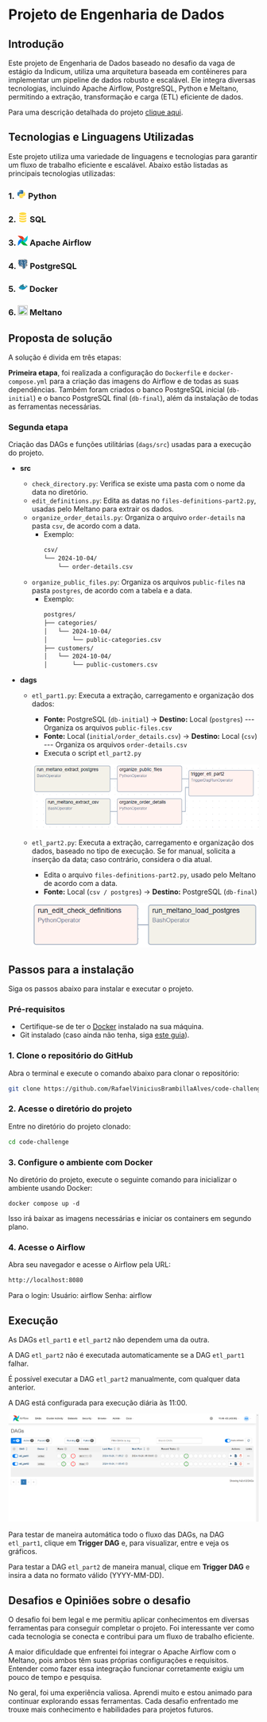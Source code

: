 # Projeto de Engenharia de Dados

## Introdução

Este projeto de Engenharia de Dados baseado no desafio da vaga de estágio da Indicum, utiliza uma arquitetura baseada em contêineres para implementar um pipeline de dados robusto e escalável. Ele integra diversas tecnologias, incluindo Apache Airflow, PostgreSQL, Python e Meltano, permitindo a extração, transformação e carga (ETL) eficiente de dados.

Para uma descrição detalhada do projeto [clique aqui](https://github.com/techindicium/code-challenge).

## Tecnologias e Linguagens Utilizadas

Este projeto utiliza uma variedade de linguagens e tecnologias para garantir um fluxo de trabalho eficiente e escalável. Abaixo estão listadas as principais tecnologias utilizadas:

### 1. <img src="https://raw.githubusercontent.com/devicons/devicon/master/icons/python/python-original.svg" width="20" height="20"> **Python**
### 2. <img src="https://raw.githubusercontent.com/devicons/devicon/master/icons/sql/sql-original.svg" width="20" height="20"> **SQL**
### 3. <img src="https://raw.githubusercontent.com/devicons/devicon/master/icons/apacheairflow/apacheairflow-original.svg" width="20" height="20"> **Apache Airflow**
### 4. <img src="https://raw.githubusercontent.com/devicons/devicon/master/icons/postgresql/postgresql-original.svg" width="20" height="20"> **PostgreSQL**
### 5. <img src="https://raw.githubusercontent.com/devicons/devicon/master/icons/docker/docker-original.svg" width="20" height="20"> **Docker**
### 6. <img src="https://raw.githubusercontent.com/meltano/meltano/main/docs/images/logo.png" width="20" height="20"> **Meltano**

## Proposta de solução
A solução é divida em três etapas:

**Primeira etapa**, foi realizada a configuração do `Dockerfile` e `docker-compose.yml` para a criação das imagens do Airflow e de todas as suas dependências. Também foram criados o banco PostgreSQL inicial (`db-initial`) e o banco PostgreSQL final (`db-final`), além da instalação de todas as ferramentas necessárias.

### **Segunda etapa**
Criação das DAGs e funções utilitárias (`dags/src`) usadas para a execução do projeto.

- **src**
  - `check_directory.py`: Verifica se existe uma pasta com o nome da data no diretório.
  - `edit_definitions.py`: Edita as datas no `files-definitions-part2.py`, usadas pelo Meltano para extrair os dados.
  - `organize_order_details.py`: Organiza o arquivo `order-details` na pasta `csv`, de acordo com a data.
    - Exemplo:
      ```bash
      csv/
      └── 2024-10-04/
          └── order-details.csv
      ```
  - `organize_public_files.py`: Organiza os arquivos `public-files` na pasta `postgres`, de acordo com a tabela e a data.
    - Exemplo:
      ```bash
      postgres/
      ├── categories/
      │   └── 2024-10-04/
      │       └── public-categories.csv
      ├── customers/
      │   └── 2024-10-04/
      │       └── public-customers.csv
      ```

- **dags**
  - `etl_part1.py`: Executa a extração, carregamento e organização dos dados:
    - **Fonte:** PostgreSQL (`db-initial`) → **Destino:** Local (`postgres`) --- Organiza os arquivos `public-files.csv`
    - **Fonte:** Local (`initial/order_details.csv`) → **Destino:** Local (`csv`) --- Organiza os arquivos `order-details.csv`
    - Executa o script `etl_part2.py`
  
    ![ETL Part 1](imagens/etl_part1.png)

  - `etl_part2.py`: Executa a extração, carregamento e organização dos dados, baseado no tipo de execução. Se for manual, solicita a inserção da data; caso contrário, considera o dia atual.
    - Edita o arquivo `files-definitions-part2.py`, usado pelo Meltano de acordo com a data.
    - **Fonte:** Local (`csv / postgres`) → **Destino:** PostgreSQL (`db-final`)
  
    ![ETL Part 2](imagens/etl_part2.png)

## Passos para a instalação 

Siga os passos abaixo para instalar e executar o projeto.

### Pré-requisitos

- Certifique-se de ter o [Docker](https://docs.docker.com/get-docker/) instalado na sua máquina.
- Git instalado (caso ainda não tenha, siga [este guia](https://git-scm.com/book/en/v2/Getting-Started-Installing-Git)).

### 1. Clone o repositório do GitHub

Abra o terminal e execute o comando abaixo para clonar o repositório:

```bash
git clone https://github.com/RafaelViniciusBrambillaAlves/code-challenge
```
### 2. Acesse o diretório do projeto

Entre no diretório do projeto clonado:

```bash
cd code-challenge
```
### 3. Configure o ambiente com Docker

No diretório do projeto, execute o seguinte comando para inicializar o ambiente usando Docker:

```
docker compose up -d
```

Isso irá baixar as imagens necessárias e iniciar os containers em segundo plano.

### 4. Acesse o Airflow 

Abra seu navegador e acesse o Airflow pela URL:

```bash
http://localhost:8080
```

Para o login:
Usuário: airflow
Senha: airflow

## Execução 

As DAGs `etl_part1` e `etl_part2` não dependem uma da outra. 

A DAG `etl_part2` não é executada automaticamente se a DAG `etl_part1` falhar. 

É possível executar a DAG `etl_part2` manualmente, com qualquer data anterior. 

A DAG está configurada para execução diária às 11:00.

![Airflow](imagens/airflow.png)

Para testar de maneira automática todo o fluxo das DAGs, na DAG `etl_part1`, clique em **Trigger DAG** e, para visualizar, entre e veja os gráficos. 

Para testar a DAG `etl_part2` de maneira manual, clique em **Trigger DAG** e insira a data no formato válido (YYYY-MM-DD).


## Desafios e Opiniões sobre o desafio

O desafio foi bem legal e me permitiu aplicar conhecimentos em diversas ferramentas para conseguir completar o projeto. Foi interessante ver como cada tecnologia se conecta e contribui para um fluxo de trabalho eficiente.

A maior dificuldade que enfrentei foi integrar o Apache Airflow com o Meltano, pois ambos têm suas próprias configurações e requisitos. Entender como fazer essa integração funcionar corretamente exigiu um pouco de tempo e pesquisa.

No geral, foi uma experiência valiosa. Aprendi muito e estou animado para continuar explorando essas ferramentas. Cada desafio enfrentado me trouxe mais conhecimento e habilidades para projetos futuros.



